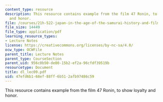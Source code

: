 ```yaml
---
content_type: resource
description: This resource contains example from the film 47 Ronin, to show loyalty
  and honor.
file: /courses/21h-522-japan-in-the-age-of-the-samurai-history-and-film-fall-2006/47efd6b168ef88ff6b512afb97486c59_dl_lec09.pdf
file_size: 14449
file_type: application/pdf
learning_resource_types:
- Lecture Notes
license: https://creativecommons.org/licenses/by-nc-sa/4.0/
ocw_type: OCWFile
parent_title: Lecture Notes
parent_type: CourseSection
parent_uid: 956c0b50-de80-15b2-ef2a-96cfdf39519b
resourcetype: Document
title: dl_lec09.pdf
uid: 47efd6b1-68ef-88ff-6b51-2afb97486c59
---
```

This resource contains example from the film 47 Ronin, to show loyalty and honor.